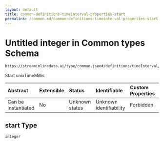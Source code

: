 ```yaml
---
layout: default
title: common-definitions-timeinterval-properties-start
permalink: /common.md/common-definitions-timeinterval-properties-start.md/
---
```

# Untitled integer in Common types Schema

```txt
https://streaminlinedata.ai/type/common.json#/definitions/timeInterval/properties/start
```

Start unixTimeMillis

| Abstract            | Extensible | Status         | Identifiable            | Custom Properties | Additional Properties | Access Restrictions | Defined In                                                |
| :------------------ | :--------- | :------------- | :---------------------- | :---------------- | :-------------------- | :------------------ | :-------------------------------------------------------- |
| Can be instantiated | No         | Unknown status | Unknown identifiability | Forbidden         | Allowed               | none                | [common.json*](common.md "open original schema") |

## start Type

`integer`
